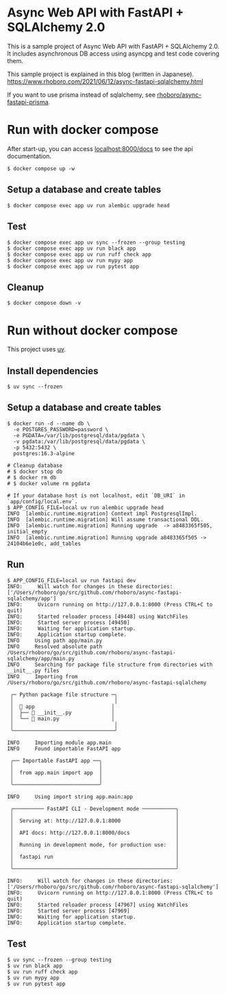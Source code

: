 # Async Web API with FastAPI + SQLAlchemy 2.0

This is a sample project of Async Web API with FastAPI + SQLAlchemy 2.0.
It includes asynchronous DB access using asyncpg and test code covering them.

This sample project is explained in this blog (written in Japanese).  
https://www.rhoboro.com/2021/06/12/async-fastapi-sqlalchemy.html

If you want to use prisma instead of sqlalchemy, see [rhoboro/async-fastapi-prisma](https://github.com/rhoboro/async-fastapi-prisma).


# Run with docker compose

After start-up, you can access [localhost:8000/docs](http://localhost:8000/docs) to see the api documentation.

```shell
$ docker compose up -w
```

## Setup a database and create tables

```shell
$ docker compose exec app uv run alembic upgrade head
```

## Test

```shell
$ docker compose exec app uv sync --frozen --group testing
$ docker compose exec app uv run black app
$ docker compose exec app uv run ruff check app
$ docker compose exec app uv run mypy app
$ docker compose exec app uv run pytest app
```

## Cleanup

```shell
$ docker compose down -v
```

# Run without docker compose

This project uses [uv](https://docs.astral.sh/uv/).

## Install dependencies

```shell
$ uv sync --frozen
```

## Setup a database and create tables

```shell
$ docker run -d --name db \
  -e POSTGRES_PASSWORD=password \
  -e PGDATA=/var/lib/postgresql/data/pgdata \
  -v pgdata:/var/lib/postgresql/data/pgdata \
  -p 5432:5432 \
  postgres:16.3-alpine

# Cleanup database
# $ docker stop db
# $ docker rm db
# $ docker volume rm pgdata

# If your database host is not localhost, edit `DB_URI` in `app/config/local.env`.
$ APP_CONFIG_FILE=local uv run alembic upgrade head
INFO  [alembic.runtime.migration] Context impl PostgresqlImpl.
INFO  [alembic.runtime.migration] Will assume transactional DDL.
INFO  [alembic.runtime.migration] Running upgrade  -> a8483365f505, initial_empty
INFO  [alembic.runtime.migration] Running upgrade a8483365f505 -> 24104b6e1e0c, add_tables
```

## Run

```shell
$ APP_CONFIG_FILE=local uv run fastapi dev
INFO:     Will watch for changes in these directories: ['/Users/rhoboro/go/src/github.com/rhoboro/async-fastapi-sqlalchemy/app']
INFO:     Uvicorn running on http://127.0.0.1:8000 (Press CTRL+C to quit)
INFO:     Started reloader process [49448] using WatchFiles
INFO:     Started server process [49450]
INFO:     Waiting for application startup.
INFO:     Application startup complete.
INFO     Using path app/main.py
INFO     Resolved absolute path /Users/rhoboro/go/src/github.com/rhoboro/async-fastapi-sqlalchemy/app/main.py
INFO     Searching for package file structure from directories with __init__.py files
INFO     Importing from /Users/rhoboro/go/src/github.com/rhoboro/async-fastapi-sqlalchemy

 ╭─ Python package file structure ─╮
 │                                 │
 │  📁 app                         │
 │  ├── 🐍 __init__.py             │
 │  └── 🐍 main.py                 │
 │                                 │
 ╰─────────────────────────────────╯

INFO     Importing module app.main
INFO     Found importable FastAPI app

 ╭── Importable FastAPI app ──╮
 │                            │
 │  from app.main import app  │
 │                            │
 ╰────────────────────────────╯

INFO     Using import string app.main:app

 ╭────────── FastAPI CLI - Development mode ───────────╮
 │                                                     │
 │  Serving at: http://127.0.0.1:8000                  │
 │                                                     │
 │  API docs: http://127.0.0.1:8000/docs               │
 │                                                     │
 │  Running in development mode, for production use:   │
 │                                                     │
 │  fastapi run                                        │
 │                                                     │
 ╰─────────────────────────────────────────────────────╯

INFO:     Will watch for changes in these directories: ['/Users/rhoboro/go/src/github.com/rhoboro/async-fastapi-sqlalchemy']
INFO:     Uvicorn running on http://127.0.0.1:8000 (Press CTRL+C to quit)
INFO:     Started reloader process [47967] using WatchFiles
INFO:     Started server process [47969]
INFO:     Waiting for application startup.
INFO:     Application startup complete.
```

## Test

```shell
$ uv sync --frozen --group testing
$ uv run black app
$ uv run ruff check app
$ uv run mypy app
$ uv run pytest app
```
